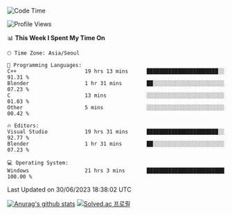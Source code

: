 <!--START_SECTION:waka-->
![Code Time](http://img.shields.io/badge/Code%20Time-345%20hrs%205%20mins-blue)

![Profile Views](http://img.shields.io/badge/Profile%20Views-0-blue)

📊 **This Week I Spent My Time On** 

```text
🕑︎ Time Zone: Asia/Seoul

💬 Programming Languages: 
C++                      19 hrs 13 mins      ███████████████████████░░   91.31 % 
Blender                  1 hr 31 mins        ██░░░░░░░░░░░░░░░░░░░░░░░   07.23 % 
C                        13 mins             ░░░░░░░░░░░░░░░░░░░░░░░░░   01.03 % 
Other                    5 mins              ░░░░░░░░░░░░░░░░░░░░░░░░░   00.42 % 

🔥 Editors: 
Visual Studio            19 hrs 31 mins      ███████████████████████░░   92.77 % 
Blender                  1 hr 31 mins        ██░░░░░░░░░░░░░░░░░░░░░░░   07.23 % 

💻 Operating System: 
Windows                  21 hrs 3 mins       █████████████████████████   100.00 % 
```


 Last Updated on 30/06/2023 18:38:02 UTC
<!--END_SECTION:waka-->
[![Anurag's github stats](https://github-readme-stats.vercel.app/api?username=heosumin518)](https://github.com/anuraghazra/github-readme-stats)
[![Solved.ac
프로필](http://mazassumnida.wtf/api/v2/generate_badge?boj=heosumin)](https://solved.ac/heosumin)
